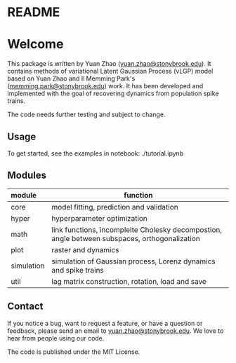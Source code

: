 # README #

# Welcome

This package is written by Yuan Zhao ([yuan.zhao@stonybrook.edu](yuan.zhao@stonybrook.edu])). It contains methods of variational Latent Gaussian Process (vLGP) model based on Yuan Zhao and Il Memming Park's ([memming.park@stonybrook.edu](memming.park@stonybrook.edu)) work.
It has been developed and implemented with the goal of recovering dynamics from population spike trains. 

The code needs further testing and subject to change.

## Usage

To get started, see the examples in notebook: ./tutorial.ipynb

## Modules

| module     | function                                                                                      |
|:-----------|-----------------------------------------------------------------------------------------------|
| core       | model fitting, prediction and validation                                                      |
| hyper      | hyperparameter optimization                                                                   |
| math       | link functions, incomplelte Cholesky decompostion, angle between subspaces, orthogonalization |
| plot       | raster and dynamics                                                                           |
| simulation | simulation of Gaussian process, Lorenz dynamics and spike trains                              |
| util       | lag matrix construction, rotation, load and save                                              |


## Contact

If you notice a bug, want to request a feature, or have a question or feedback, please send an email to [yuan.zhao@stonybrook.edu](yuan.zhao@stonybrook.edu). We love to hear from people using our code.

The code is published under the MIT License.